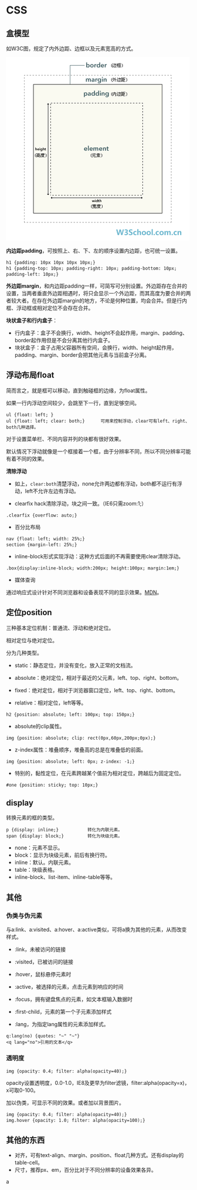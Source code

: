 # CSS

## 盒模型

如W3C图，规定了内外边距、边框以及元素宽高的方式。

![ct_boxmodel](ct_boxmodel.gif)

**内边距padding**，可按照上、右、下、左的顺序设置内边距，也可统一设置。

```
h1 {padding: 10px 10px 10px 10px;}
h1 {padding-top: 10px; padding-right: 10px; padding-bottom: 10px; padding-left: 10px;}
```

**外边距margin**，和内边距padding一样，可简写可分别设置。外边距存在合并的设置，当两者垂直外边距相遇时，将只会显示一个外边距，而其高度为要合并的两者较大者。在存在外边距margin的地方，不论是何种位置，均会合并。但是行内框、浮动框或相对定位不会存在合并。

**块状盒子和行内盒子**：

* 行内盒子：盒子不会换行，width、height不会起作用，margin、padding、border起作用但是不会分离其他行内盒子。
* 块状盒子：盒子占用父容器所有空间，会换行，width、height起作用，padding、margin、border会把其他元素与当前盒子分离。

## 浮动布局float

简而言之，就是框可以移动，直到触碰框的边缘，为float属性。

如果一行内浮动空间较少，会跳至下一行，直到足够空间。

```
ul {float: left; }
ul {float: left; clear: both;}      可用来控制浮动，clear可有left、right、both几种选择。
```

对于设置菜单栏、不同内容并列的块都有很好效果。

默认情况下浮动就像是一个框接着一个框，由于分辨率不同，所以不同分辨率可能有着不同的效果。

**清除浮动**

* 如上，``clear:both``清楚浮动，none允许两边都有浮动，both都不运行有浮动，left不允许左边有浮动。

* clearfix hack清除浮动，块之间一致。（IE6只需zoom:1;）

```
.clearfix {overflow: auto;}
```

* 百分比布局

```
nav {float: left; width: 25%;}
section {margin-left: 25%;}
```

* inline-block形式实现浮动：这种方式后面的不再需要使用clear清除浮动。

```
.box{display:inline-block; width:200px; height:100px; margin:1em;}
```

* 媒体查询

通过响应式设计针对不同浏览器和设备表现不同的显示效果。[MDN](https://developer.mozilla.org/zh-CN/docs/Web/Guide/CSS/Media_queries)。

## 定位position

三种基本定位机制：普通流、浮动和绝对定位。

相对定位与绝对定位。

分为几种类型。

* static：静态定位，并没有变化，放入正常的文档流。

* absolute：绝对定位，相对于最近的父元素，left、top、right、bottom。
* fixed：绝对定位，相对于浏览器窗口定位，left、top、right、bottom。
* relative：相对定位，left等等。

```
h2 {position: absolute; left: 100px; top: 150px;}
```

* absolute的clip属性。

```
img {position: absolute; clip: rect(0px,60px,200px;0px);}
```

* z-index属性：堆叠顺序，堆叠高的总是在堆叠低的前面。

```
img {position: absolute; left: 0px; z-index: -1;}
```

* 特别的，黏性定位，在元素跨越某个值前为相对定位，跨越后为固定定位。

```
#one {position: sticky; top: 10px;}
```



## display

转换元素的框的类型。

```
p {display: inline;}           转化为内联元素。
span {display: block;}         转化为块级元素。
```

* none：元素不显示。
* block：显示为块级元素，前后有换行符。
* inline：默认。内联元素。
* table：块级表格。
* inline-block、list-item、inline-table等等。

##  其他

### 伪类与伪元素

与a:link、a:visited、a:hover、a:active类似，可将a换为其他的元素，从而改变样式。

* :link，未被访问的链接
* :visited，已被访问的链接
* :hover，鼠标悬停元素时
* :active，被选择的元素，点击元素到响应的时间
* :focus，拥有键盘焦点的元素，如文本框输入数据时
* :first-child，元素的第一个子元素添加样式

* :lang，为指定lang属性的元素添加样式。

```
q:lang(no) {quotes: "~" "~"}
<q lang="no">引用的文本</q>
```



### 透明度

```
img {opacity: 0.4; filter: alpha(opacity=40);}
```

opacity设置透明度，0.0-1.0，IE8及更早为filter滤镜，filter:alpha(opacity=x)，x可取0-100。

加以伪类，可显示不同的效果。或者加以背景图片。

```
img {opacity: 0.4; filter: alpha(opacity=40);}
img.hover {opacity: 1.0; filter: alpha(opacity=100);}
```



## 其他的东西

* 对齐，可有text-align、margin、position、float几种方式。还有display的table-cell。
* 尺寸，推荐px、em，百分比对于不同分辨率的设备效果各异。





























a